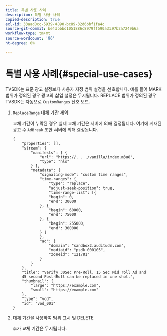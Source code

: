 ```yaml
---
title: 특별 사용 사례
description: 특별 사용 사례
copied-description: true
exl-id: 33aad8cc-5939-4890-bc89-32d6bbf1fa4c
source-git-commit: be43bbbd1051886c8979ff590a3197b2a7249b6a
workflow-type: tm+mt
source-wordcount: '86'
ht-degree: 0%

---
```


# 특별 사용 사례{#special-use-cases}

TVSDK는 표준 광고 설정보다 사용자 지정 범위 설정을 선호합니다. 예를 들어 MARK 범위가 정의된 경우 광고의 삽입 설정은 무시됩니다. REPLACE 범위가 정의된 경우 TVSDK는 자동으로 `CustomRanges` 신호 모드.

1. `ReplaceRange` 대체 기간 제외

   교체 기간이 누락된 경우 실제 교체 기간은 서버에 의해 결정됩니다. 여기에 게재된 광고 수 `AdBreak` 또한 서버에 의해 결정됩니다.

   ```
   {
       "properties": [],
       "stream": {
           "manifests": [ {
               "url": "https://. . ./vanilla/index.m3u8",
               "type": "hls"
           } ],
           "metadata": {
               "signaling-mode": "custom time ranges",
               "time-ranges": {
                   "type": "replace",
                   "adjust-seek-position": true,
                   "time-range-list": [{
                   "begin": 0,
                   "end": 30000
               }, {
                   "begin": 60000,
                   "end": 75000
               }, {
                   "begin": 255000,
                   "end": 300000
               } ]
               },
               "ad": {             
                   "domain": "sandbox2.auditude.com",
                   "mediaid": "psdk_000105",
                   "zoneid": "121781"
               }     
           }
       },
       "title": "Verify 30Sec Pre-Roll, 15 Sec Mid roll Ad and 
       45 second Post-Roll can be replaced in one shot.",
       "thumbnail": {
           "large": "https://example.com",
           "small": "https://example.com"
       },
       "type": "vod",
       "id": "vod_001"
   }
   ```

1. 대체 기간을 사용하여 범위 표시 및 DELETE

   추가 교체 기간은 무시됩니다.
